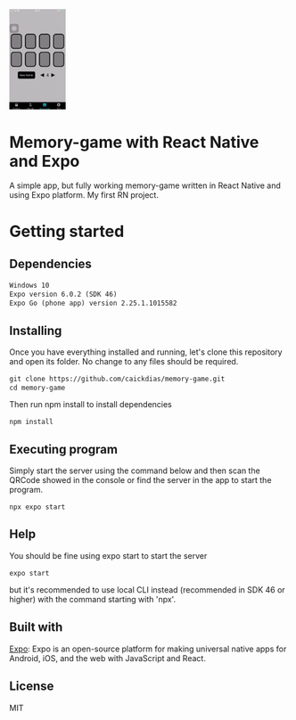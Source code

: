 <img src="https://github.com/caickdias/memory-game/blob/main/examples/memory-game-gif-12fps-23sec.gif" width="20%" height="20%"/>

# Memory-game with React Native and Expo

A simple app, but fully working memory-game written in React Native and using Expo platform. My first RN project.

# Getting started

## Dependencies

```
Windows 10
Expo version 6.0.2 (SDK 46)
Expo Go (phone app) version 2.25.1.1015582    
```

## Installing

Once you have everything installed and running, let's clone this repository and open its folder. No change to any files should be required.

```
git clone https://github.com/caickdias/memory-game.git
cd memory-game
```
Then run npm install to install dependencies

```
npm install
```

## Executing program

Simply start the server using the command below and then scan the QRCode showed in the console or find the server in the app to start the program.

```
npx expo start
```

## Help

You should be fine using expo start to start the server

```
expo start
```

but it's recommended to use local CLI instead (recommended in SDK 46 or higher) with the command starting with 'npx'.

## Built with

[Expo](https://expo.dev/): Expo is an open-source platform for making universal native apps for Android, iOS, and the web with JavaScript and React.

## License

MIT
